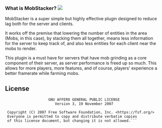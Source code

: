### What is MobStacker? [![](https://poggit.pmmp.io/shield.state/MobStacker)](https://poggit.pmmp.io/p/MobStacker)<a href="https://discord.gg/gKUGcw" alt="Discord server"/></a>
MobStacker is a super simple but highly effective plugin designed to reduce lag both for the server and clients.

It works off the premise that lowering the number of entities in the area (Mobs, in this case), by stacking them all together, means less information for the server to keep track of, and also less entities for each client near the mobs to render.

This plugin is a must have for servers that have mob grinding as a core component of their server, as server performance is freed up so much. This allows for more players, more features, and of course, players' experience a better framerate while farming mobs.
## License
```
                    GNU AFFERO GENERAL PUBLIC LICENSE
                       Version 3, 19 November 2007

 Copyright (C) 2007 Free Software Foundation, Inc. <https://fsf.org/>
 Everyone is permitted to copy and distribute verbatim copies
 of this license document, but changing it is not allowed.```
